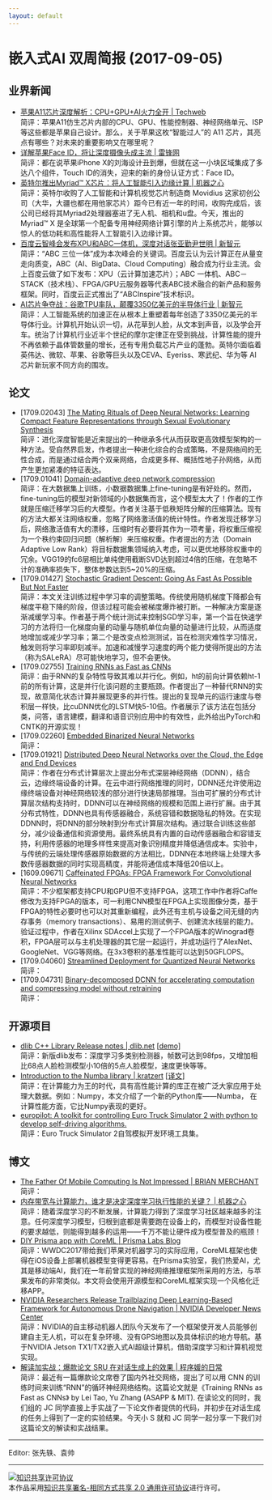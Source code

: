 ```yaml
---
layout: default
---
```


# 嵌入式AI 双周简报 (2017-09-05)

## 业界新闻

- [苹果A11芯片深度解析：CPU+GPU+AI火力全开 | Techweb](http://mo.techweb.com.cn/smarthardware/2017-09-15/2585053.shtml)<br/>
简评：苹果A11仿生芯片内部的CPU、GPU、性能控制器、神经网络单元、ISP等这些都是苹果自己设计。那么，关于苹果这枚“智能过人”的 A11 芯片，其亮点有哪些？对未来的重要影响又在哪里呢？
- [详解苹果Face ID，将让深度摄像头成主流 | 雷锋网](http://weibo.com/ttarticle/p/show?id=2309351000224151799551546525)<br/>
简评：都在说苹果iPhone X的刘海设计丑到爆，但就在这一小块区域集成了多达八个组件，Touch ID的消失，迎来的新的身份认证方式：Face ID。
- [英特尔推出Myriad™ X芯片：将人工智能引入边缘计算 | 机器之心](http://baijiahao.baidu.com/s?id=1578387767070547943&wfr=spider&for=pc)<br/>
简评：英特尔收购了人工智能和计算机视觉芯片制造商 Movidius 这家初创公司（大华，大疆也都在用他家芯片）距今已有近一年的时间，收购完成后，该公司已经将其Myriad2处理器塞进了无人机、相机和u盘。今天，推出的 Myriad™ X 是全球第一个配备专用神经网络计算引擎的片上系统芯片，能够以惊人的低功耗和高性能将人工智能引入边缘计算。
- [百度云智峰会发布XPU和ABC一体机，深度对话张亚勤尹世明 | 新智元](https://baijia.baidu.com/s?id=1578584378318698476&wfr=pc&fr=app_lst)<br/>
简评：“ABC 三位一体”成为本次峰会的关键词。百度云认为云计算正在从量变走向质变，ABC（AI、BigData、Cloud Computing）融合成为行业主流。会上百度云做了如下发布：XPU（云计算加速芯片）；ABC 一体机、ABC－STACK（技术栈）、FPGA/GPU云服务器等代表ABC技术融合的新产品和服务框架。同时，百度云正式推出了“ABCInspire”技术标识。
- [AI芯片争夺战：谷歌TPU率队，颠覆3350亿美元的半导体行业 | 新智元](https://mp.weixin.qq.com/s?timestamp=1505788027&src=3&ver=1&signature=4Fthk6ObFRJ8frRE-L4vtNq0y8cF8kBcAqe5i3PVCgRUS1*F6BobbwKRTqZDqLjZMjKRwmabc4uhKJ1A4RrvDu8Til*qFS5XVEKbkpU8crQ7HCJQQmNJBcwV1uJRvLURHBKTsQieA82sm6R-dPKQm0YUTd*kVuLIXj0AAPEdiiY=)<br />
简评：人工智能系统的加速正在从根本上重塑着每年创造了3350亿美元的半导体行业。计算机开始认识一切，从花草到人脸，从文本到声音，以及学会开车。统治了计算机行业近半个世纪的摩尔定律正在受到挑战，计算性能的提升不再依赖于晶体管数量的增长，还有专用负载芯片产业的蓬勃。英特尔面临着英伟达、微软、苹果、谷歌等巨头以及CEVA、Eyeriss、寒武纪、华为等 AI 芯片新玩家不同方向的围攻。

## 论文

- [1709.02043] [The Mating Rituals of Deep Neural Networks: Learning Compact Feature Representations through Sexual Evolutionary Synthesis](https://arxiv.org/abs/1709.02043)<br/>
简评：进化深度智能是近来提出的一种继承多代从而获取更高效模型架构的一种方法。受自然界启发，作者提出一种进化综合的合成策略，不是网络间的无性合成，而是通过结合两个双亲网络，合成更多样、概括性地子孙网络，从而产生更加紧凑的特征表达。
- [1709.01041] [Domain-adaptive deep network compression](https://arxiv.org/abs/1709.01041)<br/>
简评：在大数据集上训练，小数据数据集上fine-tuning是有好处的。然而，fine-tuning后的模型对新领域的小数据集而言，这个模型太大了！作者的工作就是压缩迁移学习后的大模型。作者关注基于低秩矩阵分解的压缩算法。现有的方法大都关注网络权重，忽略了网络激活值的统计特性。作者发现迁移学习后，网络激活值有大的漂移，压缩时有必要将其作为一项考量，将权重压缩视为一个秩约束回归问题（解析解）来压缩权重。作者提出的方法（Domain Adaptive Low Rank）将目标数据集领域纳入考虑，可以更优地移除权重中的冗余。VGG19的fc6层相比单纯使用截断SVD达到超过4倍的压缩，在忽略不计的准确率损失下，整体参数达到5~20%的压缩。
- [1709.01427] [Stochastic Gradient Descent: Going As Fast As Possible But Not Faster](https://arxiv.org/abs/1709.01427)<br/>
简评：本文关注训练过程中学习率的调整策略。传统使用随机梯度下降都会有梯度平稳下降的阶段，但该过程可能会被梯度爆炸被打断。一种解决方案是逐渐减缓学习率。作者基于两个统计测试来控制SGD学习率，第一个旨在快速学习的方法将归一化梯度向量的动量与随机单位向量的动量进行比较，从而适度地增加或减少学习率；第二个是改变点检测测试，旨在检测灾难性学习情况，触发则将学习率即刻减半。加速和减慢学习速度的两个能力使得所提出的方法（称为SALeRA）尽可能快地学习，但不会更快。
- [1709.02755] [Training RNNs as Fast as CNNs](https://arxiv.org/abs/1709.02755)<br/>
简评：由于RNN的复杂特性导致其难以并行化。例如，ht的前向计算依赖ht-1前的所有计算，这是并行化该问题的主要瓶颈。作者提出了一种替代RNN的实现，故意简化状态计算并展现更多的并行性。提出的复现单元的运行速度与卷积层一样快，比cuDNN优化的LSTM快5-10倍。作者展示了该方法在包括分类，问答，语言建模，翻译和语音识别应用中的有效性，此外给出PyTorch和CNTK的开源实现！
- [1709.02260] [Embedded Binarized Neural Networks](https://arxiv.org/abs/1709.02260)<br/>
简评：
- [1709.01921] [Distributed Deep Neural Networks over the Cloud, the Edge and End Devices](https://arxiv.org/abs/1709.01921)<br/>
简评：作者在分布式计算层次上提出分布式深层神经网络（DDNN），结合云，边缘终端设备的计算。在云中进行网络推理的同时，DDNN还允许使用边缘终端设备对神经网络较浅的部分进行快速局部推理。当由可扩展的分布式计算层次结构支持时，DDNN可以在神经网络的规模和范围上进行扩展。由于其分布式特性，DDNN也具有传感器融合，系统容错和数据隐私的特效。在实现DDNN时，将DNN的部分映射到分布式计算层次结构。通过联合训练这些部分，减少设备通信和资源使用。最终系统具有内置的自动传感器融合和容错支持，利用传感器的地理多样性来提高对象识别精度并降低通信成本。实验中，与传统的云端处理传感器原始数据的方法相比，DDNN在本地终端上处理大多数传感器数据的同时实现高精度，并能将通信成本降低20倍以上。
- [1609.09671] [Caffeinated FPGAs: FPGA Framework For Convolutional Neural Networks](https://arxiv.org/abs/1609.09671)<br/>
简评：不少框架都支持CPU和GPU但不支持FPGA，这项工作中作者将Caffe修改为支持FPGA的版本，可一利用CNN模型在FPGA上实现图像分类，基于FPGA的特性必要时也可以对其重新编程，此外还有主机与设备之间无缝的内存事务（memory transactions）、易用的测试例子、创建流水线层的能力。验证过程中，作者在Xilinx SDAccel上实现了一个FPGA版本的Winograd卷积，FPGA层可以与主机处理器的其它层一起运行，并成功运行了AlexNet、GoogleNet、VGG等网络。在3x3卷积的基准性能可以达到50GFLOPS。
- [1709.04060] [Streamlined Deployment for Quantized Neural Networks](https://arxiv.org/abs/1709.04060)<br/>
简评：
- [1709.04731] [Binary-decomposed DCNN for accelerating computation and compressing model without retraining](https://arxiv.org/abs/1709.04731)<br/>
简评：


## 开源项目

- [dlib C++ Library Release notes | dlib.net](http://dlib.net/release_notes.html) [[demo]](https://www.youtube.com/watch?v=OHbJ7HhbG74)<br/>
简评：新版dlib发布：深度学习多类别检测器，帧数可达到98fps，又增加相比68点人脸检测模型小10倍的5点人脸模型，速度更快等等。
- [Introduction to the Numba library | kratzert](https://kratzert.github.io/2017/09/12/introduction-to-the-numba-library.html) [[译文]](https://yq.aliyun.com/articles/210393)<br/>
简评：在计算能力为王的时代，具有高性能计算的库正在被广泛大家应用于处理大数据。例如：Numpy，本文介绍了一个新的Python库——Numba， 在计算性能方面，它比Numpy表现的更好。
- [europilot: A toolkit for controlling Euro Truck Simulator 2 with python to develop self-driving algorithms.](https://github.com/marshq/europilot)<br/>
简评：Euro Truck Simulator 2自驾模拟开发环境工具集。


## 博文
- [The Father Of Mobile Computing Is Not Impressed | BRIAN MERCHANT](https://www.fastcompany.com/40435064/what-alan-kay-thinks-about-the-iphone-and-technology-now)<br/>
简评：
- [内存带宽与计算能力，谁才是决定深度学习执行性能的关键？ | 机器之心](https://mp.weixin.qq.com/s?__biz=MzA3MzI4MjgzMw==&mid=2650730755&idx=2&sn=0cba3d3b77459e033cf06c29f4c699ae&chksm=871b357db06cbc6bc93fc30f0026309611cb49cd7fa62d1b312d7ebfafafef281cd1d5d99cbb#rd)<br/>
简评：随着深度学习的不断发展，计算能力得到了深度学习社区越来越多的注意。任何深度学习模型，归根到底都是需要跑在设备上的，而模型对设备性能的要求越低，则能得到越多的运用——千万不能让硬件成为模型普及的瓶颈！
- [DIY Prisma app with CoreML | Prisma Labs Blog](https://blog.prismalabs.ai/diy-prisma-app-with-coreml-6b4994cc99e1)<br/>
简评：WWDC2017带给我们苹果对机器学习的实际应用，CoreML框架也使得在iOS设备上部署机器模型变得更容易。在Prisma实验室，我们热爱AI，尤其是移动端AI，我们在一年前曾实现的神经网络推理框架所采用的方法，与苹果发布的非常类似。本文将会使用开源模型和CoreML框架实现一个风格化迁移APP。
- [NVIDIA Researchers Release Trailblazing Deep Learning-Based Framework for Autonomous Drone Navigation | NVIDIA Developer News Center](https://news.developer.nvidia.com/nvidia-researchers-release-trailblazing-deep-learning-based-framework-for-autonomous-drone-navigation/)<br/>
简评：NVIDIA的自主移动机器人团队今天发布了一个框架使开发人员能够创建自主无人机，可以在复杂环境、没有GPS地图以及具体标识的地方导航。基于NVIDIA Jetson TX1/TX2嵌入式AI超级计算机，借助深度学习和计算机视觉实现。
- [解读加实战：爆款论文 SRU 在对话生成上的效果 | 程序媛的日常](https://mp.weixin.qq.com/s/i-EWyn208OQRBvZz2aIu5g)<br/>
简评：最近有一篇爆款论文席卷了国内外社交网络，提出了可以用 CNN 的训练时间来训练“RNN”的循环神经网络结构。这篇论文就是《Training RNNs as Fast as CNNs》 by Lei Tao, Yu Zhang (ASAPP & MIT). 在读论文的同时，我们组的 JC 同学直接上手实战了一下论文作者提供的代码，并初步在对话生成的任务上得到了一定的实验结果。今天小 S 就和 JC 同学一起分享一下我们对这篇论文的解读和实战结果。

----

Editor: 张先轶、袁帅

----

<a rel="license" href="http://creativecommons.org/licenses/by-sa/2.0/"><img alt="知识共享许可协议" style="border-width:0" src="https://i.creativecommons.org/l/by-sa/2.0/88x31.png" /></a><br />本作品采用<a rel="license" href="http://creativecommons.org/licenses/by-sa/2.0/">知识共享署名-相同方式共享 2.0 通用许可协议</a>进行许可。

